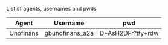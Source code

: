 List of agents, usernames and pwds


| Agent        | Username           | pwd  |
| ------------- | ------------- | ----- |
| Unofinans      | gbunofinans_a2a | D+AsH2DFr?#y+rdw |
